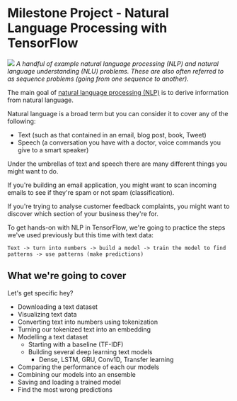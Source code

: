 # Milestone Project - Natural Language Processing with TensorFlow

![](https://raw.githubusercontent.com/mrdbourke/tensorflow-deep-learning/main/images/08-example-nlp-problems.png)
*A handful of example natural language processing (NLP) and natural language understanding (NLU) problems. These are also often referred to as sequence problems (going from one sequence to another).*

The main goal of [natural language processing (NLP)](https://becominghuman.ai/a-simple-introduction-to-natural-language-processing-ea66a1747b32) is to derive information from natural language.

Natural language is a broad term but you can consider it to cover any of the following:
* Text (such as that contained in an email, blog post, book, Tweet)
* Speech (a conversation you have with a doctor, voice commands you give to a smart speaker)

Under the umbrellas of text and speech there are many different things you might want to do.

If you're building an email application, you might want to scan incoming emails to see if they're spam or not spam (classification).

If you're trying to analyse customer feedback complaints, you might want to discover which section of your business they're for.


To get hands-on with NLP in TensorFlow, we're going to practice the steps we've used previously but this time with text data:

```
Text -> turn into numbers -> build a model -> train the model to find patterns -> use patterns (make predictions)
```

## What we're going to cover

Let's get specific hey?

* Downloading a text dataset
* Visualizing text data
* Converting text into numbers using tokenization
* Turning our tokenized text into an embedding
* Modelling a text dataset
  * Starting with a baseline (TF-IDF)
  * Building several deep learning text models
    * Dense, LSTM, GRU, Conv1D, Transfer learning
* Comparing the performance of each our models
* Combining our models into an ensemble
* Saving and loading a trained model
* Find the most wrong predictions
